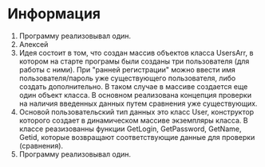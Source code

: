 # Информация
1. Программу реализовывал один. 
2. Алексей
3. Идея состоит в том, что создан массив объектов класса UsersArr, в котором на старте програмы были созданы три пользователя (для работы с ними). При "ранней регистрации" можно ввести имя пользователя/пароль уже существующего пользователя, либо создать дополнительно. В таком случае в массиве создается еще один объект класса. В основном реализована концепция проверки на наличия введенных данных путем сравнения уже существующих.
4. Основой пользовательский тип данных это класс User, конструктор которого создает в динамическом массиве экземпляры класса. В классе реазизованны функции GetLogin, GetPassword, GetName, Getid, которые возвращают соответствующие данные для проверки (сравнения). 
5. Программу реализовывал один. 